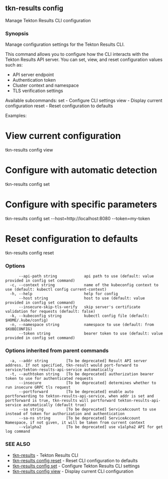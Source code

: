 ## tkn-results config

Manage Tekton Results CLI configuration

### Synopsis

Manage configuration settings for the Tekton Results CLI.

This command allows you to configure how the CLI interacts with the Tekton Results API server.
You can set, view, and reset configuration values such as:
- API server endpoint
- Authentication token
- Cluster context and namespace
- TLS verification settings

Available subcommands:
  set    - Configure CLI settings
  view   - Display current configuration
  reset  - Reset configuration to defaults

Examples:
  # View current configuration
  tkn-results config view

  # Configure with automatic detection
  tkn-results config set

  # Configure with specific parameters
  tkn-results config set --host=http://localhost:8080 --token=my-token

  # Reset configuration to defaults
  tkn-results config reset

### Options

```
      --api-path string            api path to use (default: value provided in config set command)
  -c, --context string             name of the kubeconfig context to use (default: kubectl config current-context)
  -h, --help                       help for config
      --host string                host to use (default: value provided in config set command)
      --insecure-skip-tls-verify   skip server's certificate validation for requests (default: false)
  -k, --kubeconfig string          kubectl config file (default: $HOME/.kube/config)
  -n, --namespace string           namespace to use (default: from $KUBECONFIG)
      --token string               bearer token to use (default: value provided in config set command)
```

### Options inherited from parent commands

```
  -a, --addr string        [To be deprecated] Result API server address. If not specified, tkn-result would port-forward to service/tekton-results-api-service automatically
  -t, --authtoken string   [To be deprecated] authorization bearer token to use for authenticated requests
      --insecure           [To be deprecated] determines whether to run insecure GRPC tls request
      --portforward        [To be deprecated] enable auto portforwarding to tekton-results-api-service, when addr is set and portforward is true, tkn-results will portforward tekton-results-api-service automatically (default true)
      --sa string          [To be deprecated] ServiceAccount to use instead of token for authorization and authentication
      --sa-ns string       [To be deprecated] ServiceAccount Namespace, if not given, it will be taken from current context
      --v1alpha2           [To be deprecated] use v1alpha2 API for get log command
```

### SEE ALSO

* [tkn-results](tkn-results.md)	 - Tekton Results CLI
* [tkn-results config reset](tkn-results_config_reset.md)	 - Reset CLI configuration to defaults
* [tkn-results config set](tkn-results_config_set.md)	 - Configure Tekton Results CLI settings
* [tkn-results config view](tkn-results_config_view.md)	 - Display current CLI configuration

